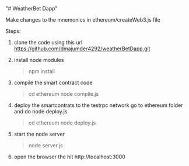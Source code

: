 "# WeatherBet Dapp" 

Make changes to the mnemonics in ethereum/createWeb3.js file
 
Steps:

1. clone the code using this url
    https://github.com/dmajumder4292/weatherBetDapp.git

2. install node modules
   > npm install  

3. compile the smart contract code
    > cd ethereum
    > node compile.js

4. deploy the smartcontrats to the testrpc network
    go to ethereum folder and do node deploy.js

    > cd ethereum
    > node deploy.js

5. start the node server

    > node server.js

6. open the browser the hit http://localhost:3000        
